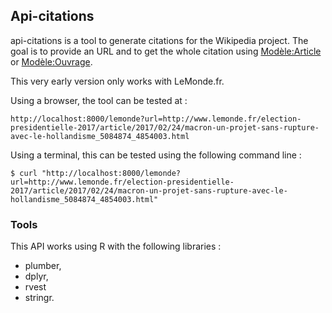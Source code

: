 
## Api-citations

api-citations is a tool to generate citations for the Wikipedia project. The goal is to provide an URL and to get the whole citation using [Modèle:Article](https://fr.wikipedia.org/wiki/Mod%C3%A8le:Article) or [Modèle:Ouvrage](https://fr.wikipedia.org/wiki/Mod%C3%A8le:Ouvrage).

This very early version only works with LeMonde.fr. 

Using a browser, the tool can be tested at : 

    http://localhost:8000/lemonde?url=http://www.lemonde.fr/election-presidentielle-2017/article/2017/02/24/macron-un-projet-sans-rupture-avec-le-hollandisme_5084874_4854003.html

Using a terminal, this can be tested using the following command line :     
    
    $ curl "http://localhost:8000/lemonde?url=http://www.lemonde.fr/election-presidentielle-2017/article/2017/02/24/macron-un-projet-sans-rupture-avec-le-hollandisme_5084874_4854003.html"

### Tools

This API works using R with the following libraries : 

- plumber, 
- dplyr, 
- rvest
- stringr.

